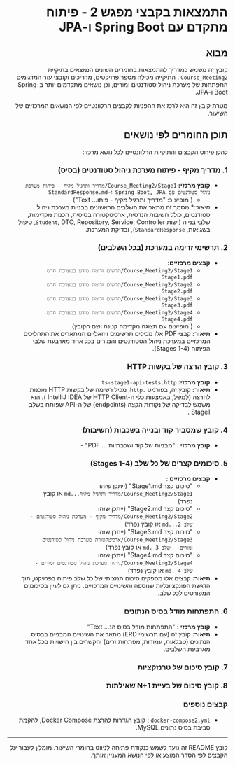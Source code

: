 <div dir = "rtl">

#  התמצאות בקבצי מפגש 2 - פיתוח מתקדם עם Spring Boot ו-JPA

## מבוא

קובץ זה משמש כמדריך להתמצאות בחומרים השונים הנמצאים בתיקיית `Course_Meeting2` . התיקייה מכילה מספר פרויקטים, מדריכים וקובצי עזר המדגימים התפתחות של מערכת ניהול סטודנטים ומורים, וכן נושאים מתקדמים יותר ב-Spring Boot ו-JPA.

מטרת קובץ זה היא לרכז את ההפניות לקבצים הרלוונטיים לפי הנושאים המרכזיים של השיעור.

## תוכן החומרים לפי נושאים

להלן פירוט הקבצים והתיקיות הרלוונטיים לכל נושא מרכזי:

### 1. מדריך מקיף - פיתוח מערכת ניהול סטודנטים (בסיס)

* **קובץ מרכזי:** `Course_Meeting2/Stage1/מדריך ותרגיל מקיף - פיתוח מערכת ניהול סטודנטים עם Spring Boot, JPA ו-StandardResponse.md`
    * ( מופיע כ: "מדריך ותרגיל מקיף - פיתו... Text")
* *תיאור:** מסמך זה מתאר את השלבים הראשונים בבניית מערכת ניהול סטודנטים, כולל חשיבות הנדסית, ארכיטקטורה בסיסית, הכנות מקדימות, שלבי בנייה (ישות `Student`, DTO, Repository, Service, Controller, טיפול בשגיאות, `StandardResponse`), ובדיקת המערכת. 

### 2. תרשימי זרימה במערכת (בכל השלבים)

* **קבצים מרכזיים:**
    * `Course_Meeting2/Stage1/תרשים זרימת מידע במערכת חדש Stage1.pdf`
    * `Course_Meeting2/Stage2/תרשים זרימת מידע במערכת חדש Stage2.pdf`
    * `Course_Meeting2/Stage3/תרשים זרימת מידע במערכת חדש Stage3.pdf`
    * `Course_Meeting2/Stage4/תרשים זרימת מידע במערכת חדש Stage4.pdf`
    * ( מופיעים עם תצוגה מקדימה קטנה ושם הקובץ)
* **תיאור:** קבצי PDF אלו מכילים תרשימים ויזואליים המתארים את התהליכים המרכזיים במערכת ניהול הסטודנטים והמורים בכל אחד מארבעת שלבי הפיתוח (Stages 1-4).

### 3. קובץ הרצה של בקשות HTTP

* **קובץ מרכזי:** `ts-stage1-api-tests.http` .
* **תיאור:** קובץ זה, בפורמט `.http`, מכיל רשימה של בקשות HTTP מוכנות להרצה (למשל, באמצעות כלי ה-HTTP Client של IntelliJ IDEA ). הוא משמש לבדיקה של נקודות הקצה (endpoints) של ה-API שפותח בשלב Stage1 .

### 4. קובץ שמסביר קוד ובנייה בשכבות (חשיבות)

* **קובץ מרכזי :** "מבניות של קוד ושכבתיות ... PDF" - .


### 5. סיכומים קצרים של כל שלב (Stages 1-4)

* **קבצים מרכזיים :**
    * "סיכום קצר Stage1.md" (ייתכן שזהו `Course_Meeting2/Stage1/מדריך ותרגיל מקיף...md` או קובץ נפרד)
    * "סיכום קצר Stage2.md" (ייתכן שזהו `Course_Meeting2/Stage2/מדריך מקיף - מערכת ניהול סטודנטים - שלב 2...md` או קובץ נפרד)
    * "סיכום קצר Stage3.md" (ייתכן שזהו `Course_Meeting2/Stage3/ארכיטקטורת מערכת ניהול סטודנטים ומורים - שלב 3 .md` או קובץ נפרד)
    * "סיכום קצר Stage4.md" (ייתכן שזהו `Course_Meeting2/Stage4/ניתוח מערכת ניהול סטודנטים ומורים - שלב 4 .md` או קובץ נפרד)
* **תיאור:** קבצים אלו מספקים סיכום תמציתי של כל שלב פיתוח בפרויקט, תוך הדגשת הפונקציונליות שנוספה והשינויים המרכזיים. ניתן גם לעיין בסיכומים המפורטים לכל שלב.

### 6. התפתחות מודל בסיס הנתונים

* **קובץ מרכזי :** "התפתחות מודל בסיס הנ... Text"
* **תיאור:** קובץ זה (עם תרשימי ERD) מתאר את השינויים המבניים בבסיס הנתונים (טבלאות, עמודות, מפתחות זרים) והקשרים בין הישויות בכל אחד מארבעת השלבים.

### 7. קובץ סיכום של טרנזקציות


### 8. קובץ סיכום של בעיית N+1 שאילתות


### קבצים נוספים  

* `docker-compose2.yml` : קובץ הגדרות להרצת Docker Compose,  להקמת סביבת בסיס נתונים MySQL.

---

קובץ README זה נועד לשמש כנקודת פתיחה לניווט בחומרי השיעור. מומלץ לעבור על הקבצים לפי הסדר המוצע או לפי הנושא המעניין אותך.

</div>